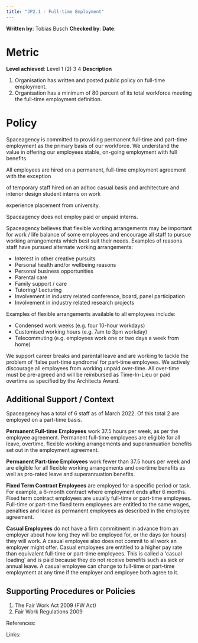 ```yaml
---
title: "JP2.1 - Full-time Employment"
---
```

**Written by**: Tobias Busch
**Checked by**:
**Date**:

# Metric

**Level achieved**: Level 1 (2) 3 4
**Description**
1.  Organisation has written and posted public policy on full-time employment. 
2.  Organisation has a minimum of 80 percent of its total workforce meeting the full-time employment definition.

# Policy

Spaceagency is committed to providing permanent full-time and part-time employment as the primary basis of our workforce. We understand the value in offering our employees stable, on-going employment with full benefits.

All employees are hired on a permanent, full-time employment agreement with the exception

of temporary staff hired on an adhoc casual basis and architecture and interior design student interns on work

experience placement from university.

Spaceagency does not employ paid or unpaid interns.

Spaceagency believes that flexible working arrangements may be important for work / life balance of some employees and encourage all staff to pursue working arrangements which best suit their needs. Examples of reasons staff have pursued alternate working arrangements: 
- Interest in other creative pursuits 
- Personal health and/or wellbeing reasons 
- Personal business opportunities 
- Parental care 
- Family support / care 
- Tutoring/ Lecturing 
- Involvement in industry related conference, board, panel participation 
- Involvement in industry related research projects 

Examples of flexible arrangements available to all employees include: 
- Condensed work weeks (e.g. four 10-hour workdays) 
- Customised working hours (e.g. 7am to 3pm workday) 
- Telecommuting (e.g. employees work one or two days a week from home)  

We support career breaks and parental leave and are working to tackle the problem of ‘false part-time syndrome’ for part-time employees. We actively discourage all employees from working unpaid over-time. All over-time must be pre-agreed and will be reimbursed as Time-In-Lieu or paid overtime as specified by the Architects Award. 

## Additional Support / Context

Spaceagency has a total of 6 staff as of March 2022. Of this total 2 are employed on a part-time basis. 

**Permanent Full-time Employees** work 37.5 hours per week, as per the employee agreement. Permanent full-time employees are eligible for all leave, overtime, flexible working arrangements and superannuation benefits set out in the employment agreement. 

**Permanent Part-time Employees** work fewer than 37.5 hours per week and are eligible for all flexible working arrangements and overtime benefits as well as pro-rated leave and superannuation benefits. 

**Fixed Term Contract Employees** are employed for a specific period or task. For example, a 6-month contract where employment ends after 6 months. Fixed term contract employees are usually full-time or part-time employees. Full-time or part-time fixed term employees are entitled to the same wages, penalties and leave as permanent employees as described in the employee agreement. 

**Casual Employees** do not have a firm commitment in advance from an employer about how long they will be employed for, or the days (or hours) they will work. A casual employee also does not commit to all work an employer might offer. Casual employees are entitled to a higher pay rate than equivalent full-time or part-time employees. This is called a 'casual loading' and is paid because they do not receive benefits such as sick or annual leave. A casual employee can change to full-time or part-time employment at any time if the employer and employee both agree to it.

## Supporting Procedures or Policies

1.  The Fair Work Act 2009 (FW Act) 
2.  Fair Work Regulations 2009


References:


Links: